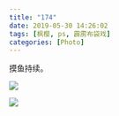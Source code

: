 ```yaml
---
title: "174"
date: 2019-05-30 14:26:02
tags: [枫樱, ps, 霹雳布袋戏]
categories: [Photo]
---
```


<p dir="ltr"  >摸鱼持续。</p>

![](https://imglf5.nosdn0.126.net/img/dHhjSGozcjA1MmxucXh0RjJ3NEJyRUl3czZBWnhFWkhJWWZldFVMQVIwV3VDZ2tMTzY0cTlBPT0.jpg)

![](https://imglf6.nosdn0.126.net/img/dHhjSGozcjA1MmxucXh0RjJ3NEJyR2xQc2o5V213WitXYmMrN1F2K01uUUtRdUhYelJjWW1BPT0.jpg)